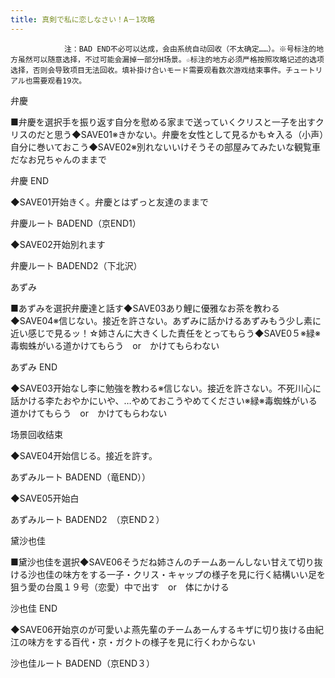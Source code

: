 ```yaml
---
title: 真剣で私に恋しなさい！A－1攻略
---
```


                注：BAD END不必可以达成，会由系统自动回收（不太确定……）。※号标注的地方虽然可以随意选择，不过可能会漏掉一部分H场景。☆标注的地方必须严格按照攻略记述的选项选择，否则会导致项目无法回收。填补掛け合いモード需要观看数次游戏结束事件。チュートリアル也需要观看19次。

弁慶

■弁慶を選択手を振り返す自分を慰める家まで送っていくクリスと一子を出すクリスのだと思う◆SAVE01※きかない。弁慶を女性として見るかも☆入る（小声）自分に巻いておこう◆SAVE02※別れないいけそうその部屋みてみたいな観覧車だなお兄ちゃんのままで

弁慶 END

◆SAVE01开始きく。弁慶とはずっと友達のままで

弁慶ルート BADEND（京END1）

◆SAVE02开始別れます

弁慶ルート BADEND2（下北沢）

あずみ

■あずみを選択弁慶達と話す◆SAVE03あり鯉に優雅なお茶を教わる◆SAVE04※信じない。接近を許さない。あずみに話かけるあずみもう少し素に近い感じで見るッ！☆姉さんに大きくした責任をとってもらう◆SAVE0５※緑※毒蜘蛛がいる道かけてもらう　or　かけてもらわない

あずみ END

◆SAVE03开始なし李に勉強を教わる※信じない。接近を許さない。不死川心に話かける李たおやかにいや、…やめておこうやめてください※緑※毒蜘蛛がいる道かけてもらう　or　かけてもらわない

场景回收结束

◆SAVE04开始信じる。接近を許す。

あずみルート BADEND（竜END））

◆SAVE05开始白

あずみルート BADEND2　（京END２）

黛沙也佳

■黛沙也佳を選択◆SAVE06そうだね姉さんのチームあーんしない甘えて切り抜ける沙也佳の味方をする一子・クリス・キャップの様子を見に行く結構いい足を狙う愛の台風１９号（恋愛）中で出す　or　体にかける

沙也佳 END

◆SAVE06开始京のが可愛いよ燕先輩のチームあーんするキザに切り抜ける由紀江の味方をする百代・京・ガクトの様子を見に行くわからない

沙也佳ルート BADEND（京END３）
              
